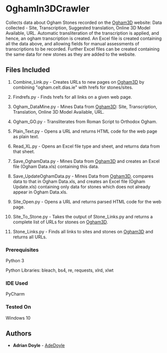 # OghamIn3DCrawler
Collects data about Ogham Stones recorded on the [Ogham3D](ogham.celt.dias.ie) website:
Data collected - Site, Transcription, Suggested translation, Online 3D Model Available, URL.
Automatic transliteration of the transcription is applied, and hence, an ogham transcription is created.
An Excel file is created containing all the data above, and allowing fields for manual assessments of transcriptions to be recorded.
Further Excel files can be created containing the same data for new stones as they are added to the website.


## Files Included

1. Combine_Link.py - Creates URLs to new pages on [Ogham3D](ogham.celt.dias.ie/menu.php?lang=en&menuitem=30) by combining "ogham.celt.dias.ie" with hrefs for stones/sites.

2. Findrefs.py - Finds hrefs for all links on a given web page.

3. Ogham_DataMine.py - Mines Data from [Ogham3D](ogham.celt.dias.ie/menu.php?lang=en&menuitem=30): Site, Transcription, Translation, Online 3D Model Available, URL.

4. Ogham_GO.py - Transliterates from Roman Script to Orthodox Ogham.

5. Plain_Text.py - Opens a URL and returns HTML code for the web page as plain text.

6. Read_XL.py - Opens an Excel file type and sheet, and returns data from that sheet.

7. Save_OghamData.py - Mines Data from [Ogham3D](ogham.celt.dias.ie/menu.php?lang=en&menuitem=30) and creates an Excel file (Ogham Data.xls) containing this data.

8. Save_UpdateOghamData.py - Mines Data from [Ogham3D](ogham.celt.dias.ie/menu.php?lang=en&menuitem=30), compares data to that in Ogham Data.xls, and creates an Excel file (Ogham Update.xls) containing only data for stones which does not already appear in Ogham Data.xls.

9. Site_Open.py - Opens a URL and returns parsed HTML code for the web page.

10. Site_To_Stone.py - Takes the output of Stone_Links.py and returns a complete list of URLs for stones on [Ogham3D](ogham.celt.dias.ie/menu.php?lang=en&menuitem=30).

11. Stone_Links.py - Finds all links to sites and stones on [Ogham3D](ogham.celt.dias.ie/menu.php?lang=en&menuitem=30) and returns all URLs.

### Prerequisites

Python 3

Python Libraries: bleach, bs4, re, requests, xlrd, xlwt

### IDE Used

PyCharm

### Tested On

Windows 10

## Authors

* **Adrian Doyle** - [AdeDoyle](https://github.com/AdeDoyle)
